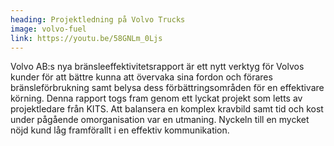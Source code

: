 ```yaml
---
heading: Projektledning på Volvo Trucks
image: volvo-fuel
link: https://youtu.be/58GNLm_0Ljs
---
```


Volvo AB:s nya bränsleeffektivitetsrapport är ett nytt verktyg för Volvos kunder för att bättre kunna att övervaka sina fordon och förares bränsleförbrukning samt belysa dess förbättringsområden för en effektivare körning. Denna rapport togs fram genom ett lyckat projekt som letts av projektledare från KITS. Att balansera en komplex kravbild samt tid och kost under pågående omorganisation var en utmaning. Nyckeln till en mycket nöjd kund låg framförallt i en effektiv kommunikation.
